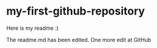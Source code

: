 # my-first-github-repository

Here is my readme :)

The readme.md has been edited. One more edit at GitHub
